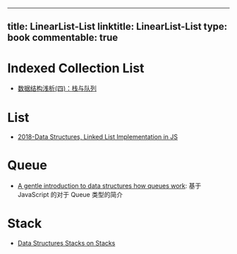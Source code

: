 
---
title: LinearList-List
linktitle: LinearList-List
type: book
commentable: true
---

# Indexed Collection List

- [数据结构浅析(四)：栈与队列](http://www.jianshu.com/p/c3ba7e56fb53)

# List

- [2018-Data Structures, Linked List Implementation in JS](https://medium.com/front-end-hacking/data-structures-linked-list-implementation-in-js-3beb48ff49cd)

# Queue

- [A gentle introduction to data structures how queues work](https://medium.freecodecamp.com/a-gentle-introduction-to-data-structures-how-queues-work-f8b871938e64#.yrvrzksc8): 基于 JavaScript 的对于 Queue 类型的简介

# Stack

- [Data Structures Stacks on Stacks](https://medium.freecodecamp.com/data-structures-stacks-on-stacks-c25f2633c529#.b81mr23xr)

    